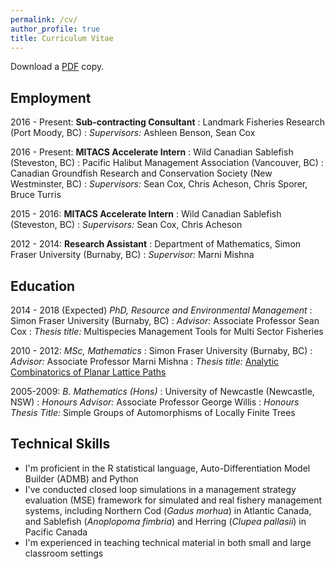 ```yaml
---
permalink: /cv/
author_profile: true
title: Curriculum Vitae
---
```


Download a [PDF](http://sdnjohnson.com/files/JohnsonCV.pdf) copy.

## Employment

2016 - Present: **Sub-contracting Consultant**
:	Landmark Fisheries Research (Port Moody, BC)
: *Supervisors:* Ashleen Benson, Sean Cox

2016 - Present: **MITACS Accelerate Intern**
: Wild Canadian Sablefish (Steveston, BC)
: Pacific Halibut Management Association (Vancouver, BC)
: Canadian Groundfish Research and Conservation Society (New Westminster, BC)
: *Supervisors:* Sean Cox, Chris Acheson, Chris Sporer, Bruce Turris

2015 - 2016: **MITACS Accelerate Intern**
:	Wild Canadian Sablefish (Steveston, BC)
: *Supervisors:* Sean Cox, Chris Acheson

2012 - 2014: **Research Assistant**
: Department of Mathematics, Simon Fraser University (Burnaby, BC)
: *Supervisor:* Marni Mishna

## Education

2014 - 2018 (Expected) *PhD, Resource and Environmental Management*
: Simon Fraser University (Burnaby, BC)
:	*Advisor:* Associate Professor Sean Cox
: *Thesis title:* Multispecies Management Tools for Multi Sector Fisheries


2010 - 2012: *MSc, Mathematics*
:	Simon Fraser University (Burnaby, BC)
: *Advisor:* Associate Professor Marni Mishna
: *Thesis title:* [Analytic Combinatorics of Planar Lattice Paths](http://arxiv.org/pdf/1304.6432.pdf)

2005-2009: *B. Mathematics (Hons)*
: University of Newcastle (Newcastle, NSW)
: *Honours Advisor:* Associate Professor George Willis
: *Honours Thesis Title:* Simple Groups of Automorphisms of Locally Finite Trees

## Technical Skills

- I'm proficient in the R statistical language, Auto-Differentiation Model Builder (ADMB) and Python
- I've conducted closed loop simulations in a management strategy evaluation (MSE) framework for simulated and real fishery management systems, including Northern Cod (*Gadus morhua*) in Atlantic Canada, and Sablefish (*Anoplopoma fimbria*) and Herring (*Clupea pallasii*) in Pacific Canada
- I'm experienced in teaching technical material in both small and large classroom settings
